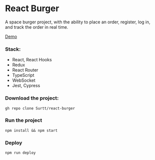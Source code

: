# React Burger

A space burger project, with the ability to place an order, register, log in, and track the order in real time.

[Demo](https://surtt.github.io/react-burger/)

### Stack:
- React, React Hooks
- Redux
- React Router
- TypeScript
- WebSocket
- Jest, Cypress


### Download the project:

``gh repo clone Surtt/react-burger``

### Run the project

``npm install && npm start``

### Deploy

``npm run deploy``


